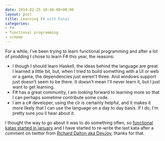 ```yaml
---
date: 2014-02-25 10:48:00+00:00
layout: post
title: Learning F# with Katas
categories:
- f#
- functional programming
- scheme
---
```


For a while, I've been trying to learn functional programming and after a lot of prodding I chose to learn F# this year, the reasons:

- I though I should learn Haskell, the ideas behind the language are great.  I learned a little bit, but, when I tried to build something with a UI or web or a game, the dependencies just weren't three. And windows support just doesn't seem to be there. It doesn't mean I'll never learn it, but I just  want to get learning.
- F# has a great community, I am looking forward to learning more so that I can perhaps sometime contribute some code.
- I am a c# developer, using the clr is certainly helpful, and it makes it more likely that I can use the language on a day to day basis. If I do, I'm pretty sure you ll hear about it.

I thought the way to go about it was to do something often, so [functional katas started in january][fk] and I have started to re-write the last kata after a comment on twitter from [Richard Dalton aka DevJoy][dj], thanks for that.




[fk]:http://functionalkats.tumblr.com/
[dj]:http://www.devjoy.com/
